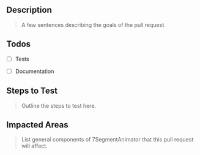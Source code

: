 ## Description
> A few sentences describing the goals of the pull request.


## Todos
- [ ] Tests
- [ ] Documentation


## Steps to Test
> Outline the steps to test here.


## Impacted Areas
> List general components of 7SegmentAnimator that this pull request will affect.
